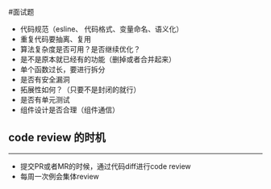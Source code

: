 #面试题 

- 代码规范（esline、 代码格式、变量命名、语义化）
- 重复代码要抽离、复用
- 算法复杂度是否可用？是否继续优化？
- 是不是原本就已经有的功能（删掉或者合并起来）
- 单个函数过长，要进行拆分
- 是否有安全漏洞
- 拓展性如何？（只要不是封闭的就行）
- 是否有单元测试
- 组件设计是否合理（组件通信）


## code review 的时机
---

- 提交PR或者MR的时候，通过代码diff进行code review
- 每周一次例会集体review